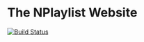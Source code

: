 # The NPlaylist Website

[![Build Status](https://enaivascu.visualstudio.com/NPlaylist/_apis/build/status/nplaylist-website-ci?branchName=master)](https://enaivascu.visualstudio.com/NPlaylist/_build/latest?definitionId=6&branchName=master)
